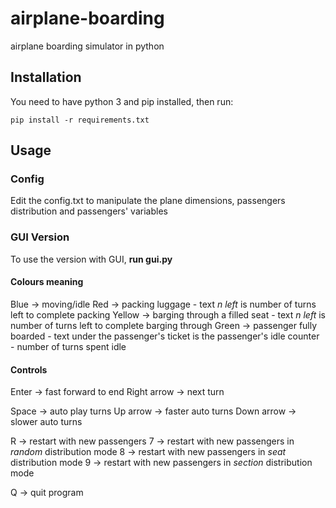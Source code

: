 # airplane-boarding
airplane boarding simulator in python

## Installation

You need to have python 3 and pip installed, then run:

```
pip install -r requirements.txt
```

## Usage

### Config

Edit the config.txt to manipulate the plane dimensions, passengers distribution and passengers' variables

### GUI Version

To use the version with GUI, **run gui.py**

#### Colours meaning

Blue -> moving/idle
Red -> packing luggage - text *n left* is number of turns left to complete packing
Yellow -> barging through a filled seat - text *n left* is number of turns left to complete barging through
Green -> passenger fully boarded - text under the passenger's ticket is the passenger's idle counter - number of turns spent idle

#### Controls

Enter -> fast forward to end
Right arrow -> next turn

Space -> auto play turns
Up arrow -> faster auto turns
Down arrow -> slower auto turns

R -> restart with new passengers
7 -> restart with new passengers in *random* distribution mode
8 -> restart with new passengers in *seat* distribution mode
9 -> restart with new passengers in *section* distribution mode

Q -> quit program
